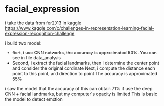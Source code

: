 # facial_expression
i take the data from fer2013 in kaggle https://www.kaggle.com/c/challenges-in-representation-learning-facial-expression-recognition-challenge

i build two model:
- fisrt, i use CNN networks, the accuracy is approximated 53%. You can see in file data_analysis
- Second, i extract the facial landmarks, then i determine the center point and consider the original cordinate
  Next, i compute the distance each point to this point, and direction to point
  The accuracy is approximated 55%
 
 i saw the model that the accuracy of this can obtain 71% if use the deep CNN + facial landmarks, but my computer's opacity is limited
 This is basic the model to detect emotion
